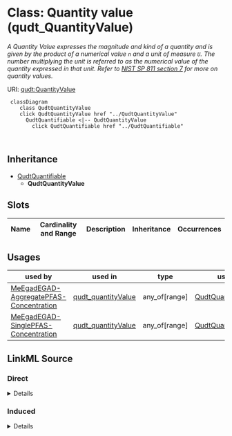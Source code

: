 

# Class: Quantity value (qudt_QuantityValue)


_A <i>Quantity Value</i> expresses the magnitude and kind of a quantity and is given by the product of a numerical value <code>n</code> and a unit of measure <code>U</code>. The number multiplying the unit is referred to as the numerical value of the quantity expressed in that unit. Refer to <a href="http://physics.nist.gov/Pubs/SP811/sec07.html">NIST SP 811 section 7</a> for more on quantity values._







URI: [qudt:QuantityValue](http://qudt.org/schema/qudt/QuantityValue)






```mermaid
 classDiagram
    class QudtQuantityValue
    click QudtQuantityValue href "../QudtQuantityValue"
      QudtQuantifiable <|-- QudtQuantityValue
        click QudtQuantifiable href "../QudtQuantifiable"
      
      
```





## Inheritance
* [QudtQuantifiable](../classes/QudtQuantifiable.md)
    * **QudtQuantityValue**



## Slots

| Name | Cardinality and Range | Description | Inheritance | Occurrences |
| ---  | --- | --- | --- | --- |





## Usages

| used by | used in | type | used |
| ---  | --- | --- | --- |
| [MeEgadEGAD-AggregatePFAS-Concentration](../classes/MeEgadEGAD-AggregatePFAS-Concentration.md) | [qudt_quantityValue](../slots/qudt_quantityValue.md) | any_of[range] | [QudtQuantityValue](../classes/QudtQuantityValue.md) |
| [MeEgadEGAD-SinglePFAS-Concentration](../classes/MeEgadEGAD-SinglePFAS-Concentration.md) | [qudt_quantityValue](../slots/qudt_quantityValue.md) | any_of[range] | [QudtQuantityValue](../classes/QudtQuantityValue.md) |











## LinkML Source

<!-- TODO: investigate https://stackoverflow.com/questions/37606292/how-to-create-tabbed-code-blocks-in-mkdocs-or-sphinx -->

### Direct

<details>

```yaml
name: qudt_QuantityValue
conforms_to: No schema conformance document specified
description: A <i>Quantity Value</i> expresses the magnitude and kind of a quantity
  and is given by the product of a numerical value <code>n</code> and a unit of measure
  <code>U</code>. The number multiplying the unit is referred to as the numerical
  value of the quantity expressed in that unit. Refer to <a href="http://physics.nist.gov/Pubs/SP811/sec07.html">NIST
  SP 811 section 7</a> for more on quantity values.
title: Quantity value
from_schema: sawgraph-kg
source: http://qudt.org/2.1/schema/qudt
rank: 1000
is_a: qudt_Quantifiable
class_uri: qudt:QuantityValue

```
</details>

### Induced

<details>

```yaml
name: qudt_QuantityValue
conforms_to: No schema conformance document specified
description: A <i>Quantity Value</i> expresses the magnitude and kind of a quantity
  and is given by the product of a numerical value <code>n</code> and a unit of measure
  <code>U</code>. The number multiplying the unit is referred to as the numerical
  value of the quantity expressed in that unit. Refer to <a href="http://physics.nist.gov/Pubs/SP811/sec07.html">NIST
  SP 811 section 7</a> for more on quantity values.
title: Quantity value
from_schema: sawgraph-kg
source: http://qudt.org/2.1/schema/qudt
rank: 1000
is_a: qudt_Quantifiable
class_uri: qudt:QuantityValue

```
</details>